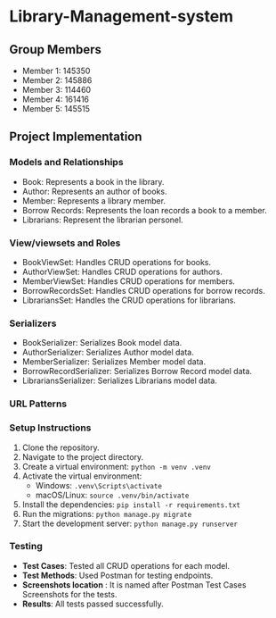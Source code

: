 ﻿# Library-Management-system

## Group Members
- Member 1: 145350
- Member 2: 145886
- Member 3: 114460
- Member 4: 161416
- Member 5: 145515

## Project Implementation

### Models and Relationships
- Book: Represents a book in the library.
- Author: Represents an author of books.
- Member: Represents a library member.
- Borrow Records: Represents the loan records a book to a member.
- Librarians: Represent the librarian personel.

### View/viewsets and Roles
- BookViewSet: Handles CRUD operations for books.
- AuthorViewSet: Handles CRUD operations for authors.
- MemberViewSet: Handles CRUD operations for members.
- BorrowRecordsSet: Handles CRUD operations for borrow records.
- LibrariansSet: Handles the CRUD operations for librarians.

### Serializers
- BookSerializer: Serializes Book model data.
- AuthorSerializer: Serializes Author model data.
- MemberSerializer: Serializes Member model data.
- BorrowRecordSerializer: Serializes Borrow Record model data.
- LibrariansSerializer: Serializes Librarians model data.

### URL Patterns


### Setup Instructions
1. Clone the repository.
2. Navigate to the project directory.
3. Create a virtual environment: `python -m venv .venv`
4. Activate the virtual environment:
   - Windows: `.venv\Scripts\activate`
   - macOS/Linux: `source .venv/bin/activate`
5. Install the dependencies: `pip install -r requirements.txt`
6. Run the migrations: `python manage.py migrate`
7. Start the development server: `python manage.py runserver`

### Testing
- **Test Cases**: Tested all CRUD operations for each model.
- **Test Methods**: Used Postman for testing endpoints.
- **Screenshots location** : It is named after Postman Test Cases Screenshots for the tests.
- **Results**: All tests passed successfully.

